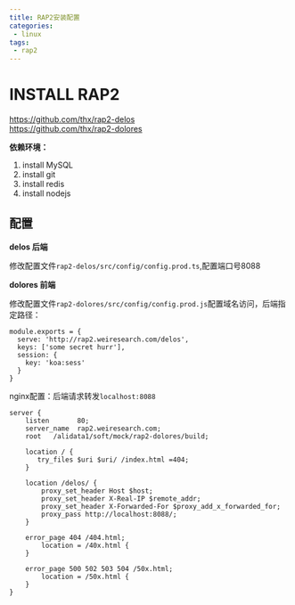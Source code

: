 ```yaml
---
title: RAP2安装配置
categories:
 - linux
tags:
 - rap2
---
```

# INSTALL RAP2
https://github.com/thx/rap2-delos    
https://github.com/thx/rap2-dolores

**依赖环境：** 
1. install MySQL
1. install git
1. install redis
1. install nodejs

## 配置
**delos 后端**

修改配置文件`rap2-delos/src/config/config.prod.ts`,配置端口号8088

**dolores 前端**

修改配置文件`rap2-dolores/src/config/config.prod.js`配置域名访问，后端指定路径：
``` 
module.exports = {
  serve: 'http://rap2.weiresearch.com/delos',
  keys: ['some secret hurr'],
  session: {
    key: 'koa:sess'
  }
}
```

nginx配置：后端请求转发`localhost:8088`
``` 
server {
    listen       80;
    server_name  rap2.weiresearch.com;
    root   /alidata1/soft/mock/rap2-dolores/build;

    location / {
       try_files $uri $uri/ /index.html =404;
    }

    location /delos/ {
        proxy_set_header Host $host;
        proxy_set_header X-Real-IP $remote_addr;
        proxy_set_header X-Forwarded-For $proxy_add_x_forwarded_for;
        proxy_pass http://localhost:8088/;
    }

    error_page 404 /404.html;
        location = /40x.html {
    }

    error_page 500 502 503 504 /50x.html;
        location = /50x.html {
    }
}
```